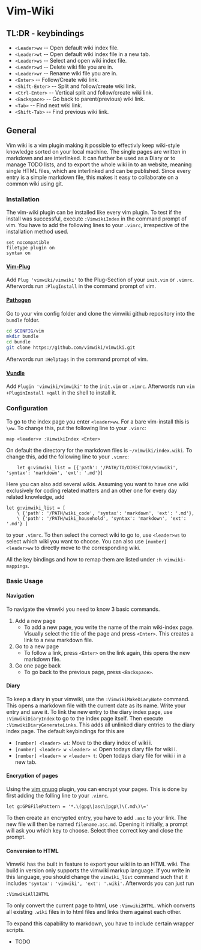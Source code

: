 # Vim-Wiki

## TL:DR - keybindings

- `<Leader>ww` -- Open default wiki index file.
- `<Leader>wt` -- Open default wiki index file in a new tab.
- `<Leader>ws` -- Select and open wiki index file.
- `<Leader>wd` -- Delete wiki file you are in.
- `<Leader>wr` -- Rename wiki file you are in.
- `<Enter>` -- Follow/Create wiki link.
- `<Shift-Enter>` -- Split and follow/create wiki link.
- `<Ctrl-Enter>` -- Vertical split and follow/create wiki link.
- `<Backspace>` -- Go back to parent(previous) wiki link.
- `<Tab>` -- Find next wiki link.
- `<Shift-Tab>` -- Find previous wiki link.


## General

Vim wiki is a vim plugin making it possible to effectivly keep wiki-style knowledge sorted on your local machine.
The single pages are written in markdown and are interlinked.
It can further be used as a Diary or to manage TODO lists, and to export the whole wiki in to an website, meaning single HTML files, which are interlinked and can be published.
Since every entry is a simple markdown file, this makes it easy to collaborate on a common wiki using git.

### Installation

The vim-wiki plugin can be installed like every vim plugin.
To test if the install was successful, execute `:VimwikiIndex` in the command prompt of vim.
You have to add the following lines to your `.vimrc`, irrespective of the installation method used.
```vim
set nocompatible
filetype plugin on
syntax on
```

#### [Vim-Plug](https://github.com/junegunn/vim-plug)

Add `Plug 'vimwiki/vimwiki'` to the Plug-Section of your `init.vim` or `.vimrc`.
Afterwords run `:PlugInstall` in the command prompt of vim.

#### [Pathogen](https://www.vim.org/scripts/script.php?script_id=2332)

Go to your vim config folder and clone the vimwiki github repository into the `bundle` folder.
```sh
cd $CONFIG/vim
mkdir bundle
cd bundle
git clone https://github.com/vimwiki/vimwiki.git
```
Afterwords run `:Helptags` in the command prompt of vim.

#### [Vundle](https://github.com/VundleVim/Vundle.vim)

Add `Plugin 'vimwiki/vimwiki'` to the `init.vim` or `.vimrc`.
Afterwords run `vim +PluginInstall +qall` in the shell to install it.

### Configuration

To go to the index page you enter `<leader>ww`.
For a bare vim-install this is `\ww`.
To change this, put the following line to your `.vimrc`:
```vim
map <leader>v :VimwikiIndex <Enter>
```
On default the directory for the markdown files is `~/vimwiki/index.wiki`.
To change this, add the following line to your `.vimrc`:
```vim
	let g:vimwiki_list = [{'path': '/PATH/TO/DIRECTORY/vimwiki', 'syntax': 'markdown', 'ext': '.md'}]
```
Here you can also add several wikis.
Assuming you want to have one wiki exclusively for coding related matters and an other one for every day related knowledge, add
```vim
let g:vimwiki_list = [
	\ {'path': '/PATH/wiki_code', 'syntax': 'markdown', 'ext': '.md'},
	\ {'path': '/PATH/wiki_household', 'syntax': 'markdown', 'ext': '.md'} ]
```
to your `.vimrc`.
To then select the correct wiki to go to, use `<leader>ws` to select which wiki you want to choose.
You can also use `[number] <leader>ww` to directly move to the corresponding wiki.

All the key bindings and how to remap them are listed under `:h vimwiki-mappings`.

### Basic Usage

#### Navigation

To navigate the vimwiki you need to know 3 basic commands.

1. Add a new page
	- To add a new page, you write the name of the main wiki-index page. Visually select the title of the page and press `<Enter>`. This creates a link to a new markdown file.
2. Go to a new page
	- To follow a link, press `<Enter>` on the link again, this opens the new markdown file.
3. Go one page back
	- To go back to the previous page, press `<Backspace>`.

#### Diary

To keep a diary in your vimwiki, use the `:VimwikiMakeDiaryNote` command. This opens a markdown file with the current date as its name.
Write your entry and save it.
To link the new entry to the diary index page, use `:VimwikiDiaryIndex` to go to the index page itself.
Then execute `:VimwikiDiaryGenerateLinks`. This adds all unlinked diary entries to the diary index page.
The default keybindings for this are
- `[number] <leader> wi`: Move to the diary index of wiki i.
- `[number] <leader> w <leader> w`: Open todays diary file for wiki i.
- `[number] <leader> w <leader> t`: Open todays diary file for wiki i in a new tab.

#### Encryption of pages

Using the [vim gnupg](https://github.com/jamessan/vim-gnupg) plugin, you can encrypt your pages.
This is done by first adding the folling line to your `.vimrc`.
```vim
let g:GPGFilePattern = '*.\(gpg\|asc\|pgp\)\(.md\)\='
```
To then create an encrypted entry, you have to add `.asc` to your link.
The new file will then be named `filename.asc.md`.
Opening it initially, a prompt will ask you which key to choose.
Select thee correct key and close the prompt.

#### Conversion to HTML

Vimwiki has the built in feature to export your wiki in to an HTML wiki.
The build in version only supports the vimwiki markup language.
If you write in this language, you should change the `vimwiki_list` command such that it includes `'syntax': 'vimwiki', 'ext': '.wiki'`.
Afterwords you can just run
```
:VimwikiAll2HTML
```
To only convert the current page to html, use `:Vimwiki2HTML`.
which converts all existing `.wiki` files in to html files and links them against each other.

To expand this capability to markdown, you have to include certain wrapper scripts.
 -  TODO
